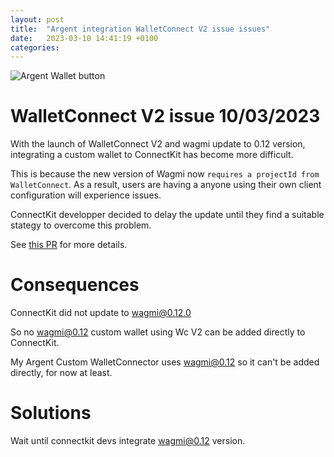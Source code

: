```yaml
---
layout: post
title:  "Argent integration WalletConnect V2 issue issues"
date:   2023-03-10 14:41:19 +0100
categories: 
---
```


![Argent Wallet button](/zkSync-Era-Hack0/media/button-login.png)

# WalletConnect V2 issue 10/03/2023

With the launch of WalletConnect V2 and wagmi update to 0.12 version, integrating a custom wallet to ConnectKit has become more difficult. 

This is because the new version of Wagmi now `requires a projectId from WalletConnect`. As a result, users are having a anyone using their own client configuration will experience issues.

ConnectKit developper decided to delay the update until they find a 
suitable stategy to overcome this problem.

See [this PR](https://github.com/family/connectkit/pull/148) for more details.

# Consequences

ConnectKit did not update to [wagmi@0.12.0](https://github.com/wagmi-dev/wagmi/releases/tag/wagmi%400.12.0)

So no wagmi@0.12 custom wallet using Wc V2 can be added directly to ConnectKit.

My Argent Custom WalletConnector uses wagmi@0.12 so it can't be added directly, for now at least.


# Solutions

Wait until connectkit devs integrate wagmi@0.12 version.
  
